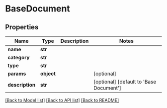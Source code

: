 # BaseDocument

## Properties
Name | Type | Description | Notes
------------ | ------------- | ------------- | -------------
**name** | **str** |  | 
**category** | **str** |  | 
**type** | **str** |  | 
**params** | **object** |  | [optional] 
**description** | **str** |  | [optional] [default to 'Base Document']

[[Back to Model list]](../README.md#documentation-for-models) [[Back to API list]](../README.md#documentation-for-api-endpoints) [[Back to README]](../README.md)

